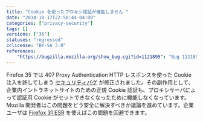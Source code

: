 ```yaml
---
title: "Cookie を使ったプロキシ認証が機能しません "
date: "2014-10-17T22:50:44-04:00"
categories: ["privacy-security"]
tags: []
versions: ["35"]
statuses: "regressed"
cclicense: "BY-SA 3.0"
references:
    "https://bugzilla.mozilla.org/show_bug.cgi?id=1121895": "Bug 1121895 – Proxy authentication with Auth-Cookies not working anymore"
---
```

Firefox 35 では 407 Proxy Authentication HTTP レスポンスを使った Cookie 注入を許してしまう [セキュリティバグ](http://www.mozilla-japan.org/security/announce/2015/mfsa2015-04.html) が修正されました。その副作用として、企業内イントラネットサイトのための正規 Cookie 認証も、プロキシサーバによって認証用 Cookie がセットできなくなったために機能しなくなっています。Mozilla 開発者はこの問題をどう安全に解決すべきか議論を進めています。企業ユーザは [Firefox 31 ESR](https://www.mozilla.org/firefox/organizations/) を使えばこの問題を回避できます。
